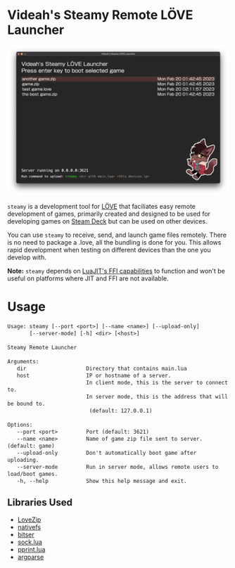 # Videah's Steamy Remote LÖVE Launcher

![](assets/screenshot.png)

`steamy` is a development tool for [LÖVE](https://love2d.org) that faciliates easy remote development of games,
primarily created and designed to be used for developing games on [Steam Deck](https://store.steampowered.com/steamdeck)
but can be used on other devices.

You can use `steamy` to receive, send, and launch game files remotely. There is no need to package a .love, all
the bundling is done for you. This allows rapid development when testing on different devices than the one you
develop with.

**Note:** `steamy` depends on [LuaJIT's FFI capabilities](http://luajit.org/ext_ffi.html) to function and won't be
useful on platforms where JIT and FFI are not available.

# Usage
```
Usage: steamy [--port <port>] [--name <name>] [--upload-only]
       [--server-mode] [-h] <dir> [<host>]

Steamy Remote Launcher

Arguments:
   dir                   Directory that contains main.lua
   host                  IP or hostname of a server.
                         In client mode, this is the server to connect to.
                         In server mode, this is the address that will be bound to.
                          (default: 127.0.0.1)

Options:
   --port <port>         Port (default: 3621)
   --name <name>         Name of game zip file sent to server. (default: game)
   --upload-only         Don't automatically boot game after uploading.
   --server-mode         Run in server mode, allows remote users to load/boot games.
   -h, --help            Show this help message and exit.
```

## Libraries Used
- [LoveZip](https://github.com/Rami-Sabbagh/LoveZip)
- [nativefs](https://codeberg.org/pgimeno/nativefs)
- [bitser](https://github.com/gvx/bitser)
- [sock.lua](https://github.com/camchenry/sock.lua)
- [pprint.lua](https://github.com/jagt/pprint.lua)
- [argparse](https://github.com/mpeterv/argparse)